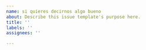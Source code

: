 ```yaml
---
name: si quieres decirnos algo bueno
about: Describe this issue template's purpose here.
title: ''
labels: ''
assignees: ''

---
```



